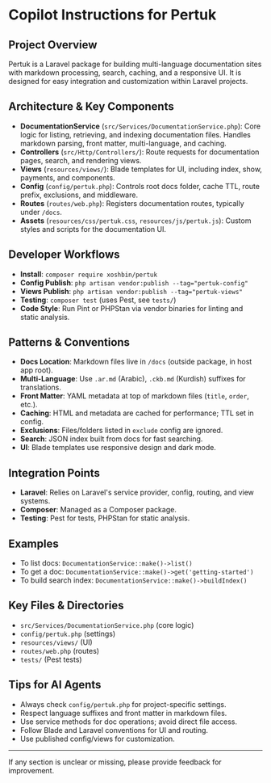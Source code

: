 # Copilot Instructions for Pertuk

## Project Overview

Pertuk is a Laravel package for building multi-language documentation sites with markdown processing, search, caching, and a responsive UI. It is designed for easy integration and customization within Laravel projects.

## Architecture & Key Components

-   **DocumentationService** (`src/Services/DocumentationService.php`): Core logic for listing, retrieving, and indexing documentation files. Handles markdown parsing, front matter, multi-language, and caching.
-   **Controllers** (`src/Http/Controllers/`): Route requests for documentation pages, search, and rendering views.
-   **Views** (`resources/views/`): Blade templates for UI, including index, show, payments, and components.
-   **Config** (`config/pertuk.php`): Controls root docs folder, cache TTL, route prefix, exclusions, and middleware.
-   **Routes** (`routes/web.php`): Registers documentation routes, typically under `/docs`.
-   **Assets** (`resources/css/pertuk.css`, `resources/js/pertuk.js`): Custom styles and scripts for the documentation UI.

## Developer Workflows

-   **Install**: `composer require xoshbin/pertuk`
-   **Config Publish**: `php artisan vendor:publish --tag="pertuk-config"`
-   **Views Publish**: `php artisan vendor:publish --tag="pertuk-views"`
-   **Testing**: `composer test` (uses Pest, see `tests/`)
-   **Code Style**: Run Pint or PHPStan via vendor binaries for linting and static analysis.

## Patterns & Conventions

-   **Docs Location**: Markdown files live in `/docs` (outside package, in host app root).
-   **Multi-Language**: Use `.ar.md` (Arabic), `.ckb.md` (Kurdish) suffixes for translations.
-   **Front Matter**: YAML metadata at top of markdown files (`title`, `order`, etc.).
-   **Caching**: HTML and metadata are cached for performance; TTL set in config.
-   **Exclusions**: Files/folders listed in `exclude` config are ignored.
-   **Search**: JSON index built from docs for fast searching.
-   **UI**: Blade templates use responsive design and dark mode.

## Integration Points

-   **Laravel**: Relies on Laravel's service provider, config, routing, and view systems.
-   **Composer**: Managed as a Composer package.
-   **Testing**: Pest for tests, PHPStan for static analysis.

## Examples

-   To list docs: `DocumentationService::make()->list()`
-   To get a doc: `DocumentationService::make()->get('getting-started')`
-   To build search index: `DocumentationService::make()->buildIndex()`

## Key Files & Directories

-   `src/Services/DocumentationService.php` (core logic)
-   `config/pertuk.php` (settings)
-   `resources/views/` (UI)
-   `routes/web.php` (routes)
-   `tests/` (Pest tests)

## Tips for AI Agents

-   Always check `config/pertuk.php` for project-specific settings.
-   Respect language suffixes and front matter in markdown files.
-   Use service methods for doc operations; avoid direct file access.
-   Follow Blade and Laravel conventions for UI and routing.
-   Use published config/views for customization.

---

If any section is unclear or missing, please provide feedback for improvement.
